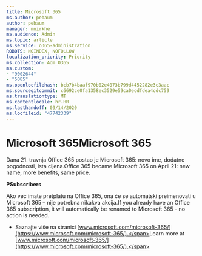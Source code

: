 ```yaml
---
title: Microsoft 365
ms.author: pebaum
author: pebaum
manager: mnirkhe
ms.audience: Admin
ms.topic: article
ms.service: o365-administration
ROBOTS: NOINDEX, NOFOLLOW
localization_priority: Priority
ms.collection: Adm_O365
ms.custom:
- "9002644"
- "5085"
ms.openlocfilehash: bcb7b4baaf970b02e4073b799d4452282e3c3aac
ms.sourcegitcommit: c6692ce0fa1358ec3529e59ca0ecdfdea4cdc759
ms.translationtype: MT
ms.contentlocale: hr-HR
ms.lasthandoff: 09/14/2020
ms.locfileid: "47742339"
---
```

# <a name="microsoft-365"></a><span data-ttu-id="18f0d-102">Microsoft 365</span><span class="sxs-lookup"><span data-stu-id="18f0d-102">Microsoft 365</span></span>

<span data-ttu-id="18f0d-103">Dana 21. travnja Office 365 postao je Microsoft 365: novo ime, dodatne pogodnosti, ista cijena.</span><span class="sxs-lookup"><span data-stu-id="18f0d-103">Office 365 became Microsoft 365 on April 21: new name, more benefits, same price.</span></span>

<span data-ttu-id="18f0d-104">**P**</span><span class="sxs-lookup"><span data-stu-id="18f0d-104">**Subscribers**</span></span>

<span data-ttu-id="18f0d-105">Ako već imate pretplatu na Office 365, ona će se automatski preimenovati u Microsoft 365 – nije potrebna nikakva akcija.</span><span class="sxs-lookup"><span data-stu-id="18f0d-105">If you already have an Office 365 subscription, it will automatically be renamed to Microsoft 365 - no action is needed.</span></span>

- <span data-ttu-id="18f0d-106">Saznajte više na stranici [www.microsoft.com/microsoft-365/](https://www.microsoft.com/microsoft-365/).</span><span class="sxs-lookup"><span data-stu-id="18f0d-106">Learn more at [www.microsoft.com/microsoft-365/](https://www.microsoft.com/microsoft-365/).</span></span>
